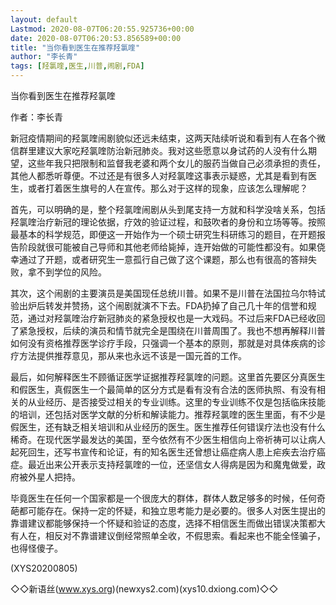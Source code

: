 ```yaml
---
layout: default
Lastmod: 2020-08-07T06:20:55.925736+00:00
date: 2020-08-07T06:20:53.856589+00:00
title: "当你看到医生在推荐羟氯喹"
author: "李长青"
tags: [羟氯喹,医生,川普,闹剧,FDA]
---
```


当你看到医生在推荐羟氯喹

作者：李长青

新冠疫情期间的羟氯喹闹剧貌似还远未结束，这两天陆续听说和看到有人在各个微信群里建议大家吃羟氯喹防治新冠肺炎。我对这些愿意以身试药的人没有什么期望，这些年我只把限制和监督我老婆和两个女儿的服药当做自己必须承担的责任，其他人都悉听尊便。不过还是有很多人对羟氯喹这事表示疑惑，尤其是看到有医生，或者打着医生旗号的人在宣传。那么对于这样的现象，应该怎么理解呢？

首先，可以明确的是，整个羟氯喹闹剧从头到尾支持一方就和科学没啥关系，包括羟氯喹治疗新冠的理论依据，疗效的验证过程，和鼓吹者的身份和立场等等。按照最基本的科学规范，即便这一开始作为一个硕士研究生科研练习的题目，在开题报告阶段就很可能被自己导师和其他老师给毙掉，连开始做的可能性都没有。如果侥幸通过了开题，或者研究生一意孤行自己做了这个课题，那么也有很高的答辩失败，拿不到学位的风险。

其次，这个闹剧的主要演员是美国现任总统川普。如果不是川普在法国拉乌尔特试验出炉后转发并赞扬，这个闹剧就演不下去。FDA扔掉了自己几十年的信誉和规范，通过对羟氯喹治疗新冠肺炎的紧急授权也是一大戏码。不过后来FDA已经收回了紧急授权，后续的演员和情节就完全是围绕在川普周围了。我也不想再解释川普如何没有资格推荐医学诊疗手段，只强调一个基本的原则，那就是对具体疾病的诊疗方法提供推荐意见，那从来也永远不该是一国元首的工作。

最后，如何解释医生不顾循证医学证据推荐羟氯喹的问题。这里首先要区分真医生和假医生，真假医生一个最简单的区分方式是看有没有合法的医师执照、有没有相关的从业经历、是否接受过相关的专业训练。这里的专业训练不仅是包括临床技能的培训，还包括对医学文献的分析和解读能力。推荐羟氯喹的医生里面，有不少是假医生，还有缺乏相关培训和从业经历的医生。医生推荐任何错误疗法也没有什么稀奇。在现代医学最发达的美国，至今依然有不少医生相信向上帝祈祷可以让病人起死回生，还写书宣传和论证，有的知名医生还曾想让癌症病人患上疟疾去治疗癌症。最近出来公开表示支持羟氯喹的一位，还坚信女人得病是因为和魔鬼做爱，政府被外星人把持。

毕竟医生在任何一个国家都是一个很庞大的群体，群体人数足够多的时候，任何奇葩都可能存在。保持一定的怀疑，和独立思考能力是必要的。很多人对医生提出的靠谱建议都能够保持一个怀疑和验证的态度，选择不相信医生而做出错误决策都大有人在，相反对不靠谱建议倒经常照单全收，不假思索。看起来也不能全怪骗子，也得怪傻子。

(XYS20200805)

◇◇新语丝(www.xys.org)(newxys2.com)(xys10.dxiong.com)◇◇

